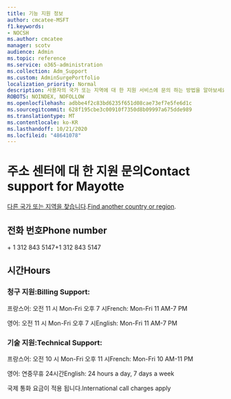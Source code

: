 ```yaml
---
title: 기능 지원 정보
author: cmcatee-MSFT
f1.keywords:
- NOCSH
ms.author: cmcatee
manager: scotv
audience: Admin
ms.topic: reference
ms.service: o365-administration
ms.collection: Adm_Support
ms.custom: AdminSurgePortfolio
localization_priority: Normal
description: 사용자의 국가 또는 지역에 대 한 지원 서비스에 문의 하는 방법을 알아보세요.
ROBOTS: NOINDEX, NOFOLLOW
ms.openlocfilehash: adbbe4f2c83bd6235f651d08cae73ef7e5fe6d1c
ms.sourcegitcommit: 628f195cbe3c00910f7350d8b09997a675dde989
ms.translationtype: MT
ms.contentlocale: ko-KR
ms.lasthandoff: 10/21/2020
ms.locfileid: "48641078"
---
```

# <a name="contact-support-for-mayotte"></a><span data-ttu-id="b92a2-103">주소 센터에 대 한 지원 문의</span><span class="sxs-lookup"><span data-stu-id="b92a2-103">Contact support for Mayotte</span></span>

<span data-ttu-id="b92a2-104">[다른 국가 또는 지역을 찾습니다](../contact-support-for-business-products.md).</span><span class="sxs-lookup"><span data-stu-id="b92a2-104">[Find another country or region](../contact-support-for-business-products.md).</span></span>

## <a name="phone-number"></a><span data-ttu-id="b92a2-105">전화 번호</span><span class="sxs-lookup"><span data-stu-id="b92a2-105">Phone number</span></span>
<span data-ttu-id="b92a2-106">+ 1 312 843 5147</span><span class="sxs-lookup"><span data-stu-id="b92a2-106">+1 312 843 5147</span></span>

## <a name="hours"></a><span data-ttu-id="b92a2-107">시간</span><span class="sxs-lookup"><span data-stu-id="b92a2-107">Hours</span></span>
### <a name="billing-support"></a><span data-ttu-id="b92a2-108">청구 지원:</span><span class="sxs-lookup"><span data-stu-id="b92a2-108">Billing Support:</span></span>

<span data-ttu-id="b92a2-109">프랑스어: 오전 11 시 Mon-Fri 오후 7 시</span><span class="sxs-lookup"><span data-stu-id="b92a2-109">French: Mon-Fri 11 AM-7 PM</span></span>

<span data-ttu-id="b92a2-110">영어: 오전 11 시 Mon-Fri 오후 7 시</span><span class="sxs-lookup"><span data-stu-id="b92a2-110">English: Mon-Fri 11 AM-7 PM</span></span>

### <a name="technical-support"></a><span data-ttu-id="b92a2-111">기술 지원:</span><span class="sxs-lookup"><span data-stu-id="b92a2-111">Technical Support:</span></span>

<span data-ttu-id="b92a2-112">프랑스어: 오전 10 시 Mon-Fri 오후 11 시</span><span class="sxs-lookup"><span data-stu-id="b92a2-112">French: Mon-Fri 10 AM-11 PM</span></span>

<span data-ttu-id="b92a2-113">영어: 연중무휴 24시간</span><span class="sxs-lookup"><span data-stu-id="b92a2-113">English: 24 hours a day, 7 days a week</span></span>

<span data-ttu-id="b92a2-114">국제 통화 요금이 적용 됩니다.</span><span class="sxs-lookup"><span data-stu-id="b92a2-114">International call charges apply</span></span>
